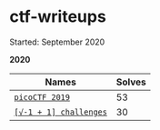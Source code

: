 # ctf-writeups

Started: September 2020

__2020__

| Names                   | Solves |
|-------------------------|--------|
| [`picoCTF 2019`](2019_picoCTF/)| 53   |
| [`[√-1 + 1] challenges`](DailyCTFs/) | 30   |